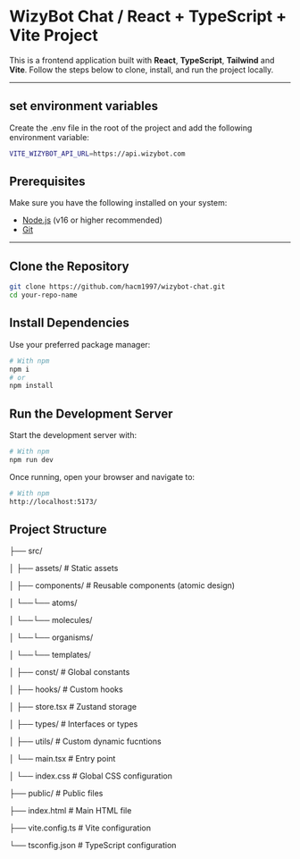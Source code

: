 # WizyBot Chat / React + TypeScript + Vite Project

This is a frontend application built with **React**, **TypeScript**, **Tailwind** and **Vite**. Follow the steps below to clone, install, and run the project locally.

---

## set environment variables

Create the .env file in the root of the project and add the following environment variable:

```bash
VITE_WIZYBOT_API_URL=https://api.wizybot.com
```

## Prerequisites

Make sure you have the following installed on your system:

- [Node.js](https://nodejs.org/) (v16 or higher recommended)
- [Git](https://git-scm.com/)

---

## Clone the Repository

```bash
git clone https://github.com/hacm1997/wizybot-chat.git
cd your-repo-name
```

## Install Dependencies

Use your preferred package manager:

```bash
# With npm
npm i
# or
npm install
```

## Run the Development Server

Start the development server with:

```bash
# With npm
npm run dev
```

Once running, open your browser and navigate to:

```bash
# With npm
http://localhost:5173/
```

## Project Structure

├── src/

│ ├── assets/ # Static assets

│ ├── components/ # Reusable components (atomic design)

│ └──└── atoms/

│ └──└── molecules/

│ └──└── organisms/

│ └──└── templates/

│ ├── const/ # Global constants

│ ├── hooks/ # Custom hooks

│ ├── store.tsx # Zustand storage

│ ├── types/ # Interfaces or types

│ ├── utils/ # Custom dynamic fucntions

│ └── main.tsx # Entry point

│ └── index.css # Global CSS configuration

├── public/ # Public files

├── index.html # Main HTML file

├── vite.config.ts # Vite configuration

└── tsconfig.json # TypeScript configuration
